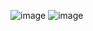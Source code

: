 



![image](https://github.com/cristianamihu/UBB_Computer-Science/assets/128689630/7a862965-526b-4228-adbe-ab4247bbd056)
![image](https://github.com/cristianamihu/UBB_Computer-Science/assets/128689630/e3bf9287-37c4-42eb-ba48-5a0cd41427a5)



